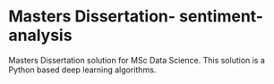 # Masters Dissertation- sentiment-analysis

Masters Dissertation solution for MSc Data Science. This solution is a Python based deep learning algorithms.
